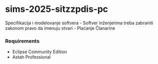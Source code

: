 # sims-2025-sitzzpdis-pc

Specifikacija i modelovanje softvera - Softver inženjerima treba zabraniti zakonom pravo da imenuju stvari - Plaćanje Članarine

### Requirements

-   Eclipse Community Edition
-   Astah Professional
